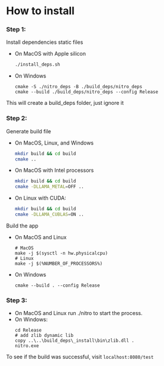 # How to install

### Step 1:

Install dependencies static files
- On MacOS with Apple silicon
    ```zsh
    ./install_deps.sh
    ```
- On Windows
    ```
    cmake -S ./nitro_deps -B ./build_deps/nitro_deps
    cmake --build ./build_deps/nitro_deps --config Release
    ```
This will create a build_deps folder, just ignore it

### Step 2:

Generate build file
- On MacOS, Linux, and Windows

    ```zsh
    mkdir build && cd build
    cmake ..
    ```

- On MacOS with Intel processors
    ```zsh
    mkdir build && cd build
    cmake -DLLAMA_METAL=OFF .. 
    ```

- On Linux with CUDA:
    ```zsh
    mkdir build && cd build
    cmake -DLLAMA_CUBLAS=ON .. 
    ```


Build the app
- On MacOS and Linux
    ```
    # MacOS
    make -j $(sysctl -n hw.physicalcpu)
    # Linux
    make -j $(%NUMBER_OF_PROCESSORS%)
    ```

- On Windows
    ```
    cmake --build . --config Release
    ```

### Step 3:
- On MacOS and Linux run ./nitro to start the process.
- On Windows:
    ```
    cd Release
    # add zlib dynamic lib
    copy ..\..\build_deps\_install\bin\zlib.dll .
    nitro.exe
    ```

To see if the build was successful, visit `localhost:8080/test`
